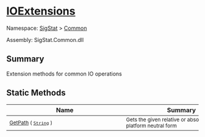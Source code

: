 # [IOExtensions](./IOExtensions.md)

Namespace: [SigStat]() > [Common](./README.md)

Assembly: SigStat.Common.dll

## Summary
Extension methods for common IO operations

## Static Methods

| Name | Summary | 
| --- | --- | 
| <div style="width:290px"><sub>[GetPath](./Methods/IOExtensions-100663399.md) ( [`String`](https://docs.microsoft.com/en-us/dotnet/api/System.String) )</sub></div>| <div style="width:290px"><sub>Gets the given relative or absolute path in a platform neutral form</sub></div>| <br>


